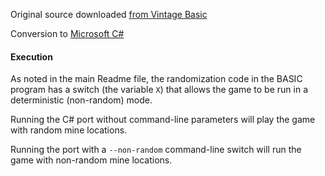 Original source downloaded [from Vintage Basic](http://www.vintage-basic.net/games.html)

Conversion to [Microsoft C#](https://docs.microsoft.com/en-us/dotnet/csharp/)

#### Execution

As noted in the main Readme file, the randomization code in the BASIC program has a switch (the variable `X`) that
allows the game to be run in a deterministic (non-random) mode.

Running the C# port without command-line parameters will play the game with random mine locations.

Running the port with a `--non-random` command-line switch will run the game with non-random mine locations.
